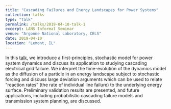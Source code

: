 ```yaml
---
title: "Cascading Failures and Energy Landscapes for Power Systems"
collection: talks
type: "Talk"
permalink: /talks/2019-04-10-talk-1
excerpt: LANS Informal Seminar
venue: "Argonne National Laboratory, CELS"
date: 2019-04-10
location: "Lemont, IL"
---
```


In this [talk](https://anlpress.cels.anl.gov/cels-seminars/event/lans-informal-seminar-35/), we introduce a first-principles, stochastic model for power system dynamics and discuss its application to studying cascading electrical grid failure.
We interpret the time-evolution of the dynamics model as the diffusion of a particle in an energy landscape subject to stochastic forcing and discuss large deviation arguments which can be used to relate “reaction rates” (the rate of individual line failure) to the underlying energy surface.
Preliminary validation results are presented, and future applications, including probabilistic cascading failure models and transmission system planning, are discussed.

<!-- , and the theory provides a way of expressing the line failure rate analytically. A thermodynamics setting like this exposes relationships which may differ from traditional thinking (see Fig. 1) but introduces others (see Fig. 2) that can be adopted for practical purposes. For example, individual line failure times can be modeled by exponential random variables parametrized by the analytic failure rates.

Given individual line failure rates, sequences of line failures can be constructed by unifying the individual models within a kinetic Monte Carlo framework, one commonly used in molecular dynamics. In essence, failure events in the dynamic model can be translated into a graphical Markov model where vertices represent network “states” and directed edges represent transition rates between states. Cascade generation then amounts to (appropriately time-stamped) tree-traversal, and approximations of risk or cost quantities can be computed via simulation.

As an alternative to the simulation-based Markov model, we also propose to develop a fully analytic probability model based on the locally parametrized line failure models. The explicit random variable structure in the above Markov model admits a “piecewise” approximation to the probability of observing particular sequence of failures occurring within specified time increments. This incremental approach offers a rather limited view of the “probability of cascading failure”, though, and further investigation is proposed to develop a more applicable and interpretable model. One such approach might be to construct a surrogate function for cascading probabilities and metrics of interest. In turn this would ideally yield differentiable representations of the probability of shedding a certain amount of load in a given time frame, an essential metric for assessing the cascade risk of a given configuration.

 and study its invariant measure through an appropriate energy landscape. We present preliminary validation results for line failure-rate approximations and hint at their future applicability.
https://anlpress.cels.anl.gov/cels-seminars/event/lans-informal-seminar-35/

bluejeans link: https://bluejeans.com/playback/s/0mQRMj2Jvz0CZR9fRJIoZvHcF2vQxH44BrkkzXoBq45OxO1A0MvXGaKSAHQkPQRZ -->
